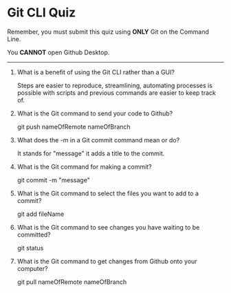 # Git CLI Quiz

Remember, you must submit this quiz using **ONLY** Git on the Command Line.

You **CANNOT** open Github Desktop.

---

1. What is a benefit of using the Git CLI rather than a GUI?
   <!-- Write your answer here -->

   Steps are easier to reproduce, streamlining, automating processes is possible with scripts and previous commands are easier to keep track of.

2. What is the Git command to send your code to Github?
   <!-- Write your answer here -->

   git push nameOfRemote nameOfBranch

3. What does the -m in a Git commit command mean or do?
   <!-- Write your answer here -->

   It stands for "message" it adds a title to the commit.

4. What is the Git command for making a commit?
   <!-- Write your answer here -->

   git commit -m "message"

5. What is the Git command to select the files you want to add to a commit?
   <!-- Write your answer here -->

   git add fileName

6. What is the Git command to see changes you have waiting to be committed?
   <!-- Write your answer here -->

   git status

7. What is the Git command to get changes from Github onto your computer?
   <!-- Write your answer here -->
   git pull nameOfRemote nameOfBranch
